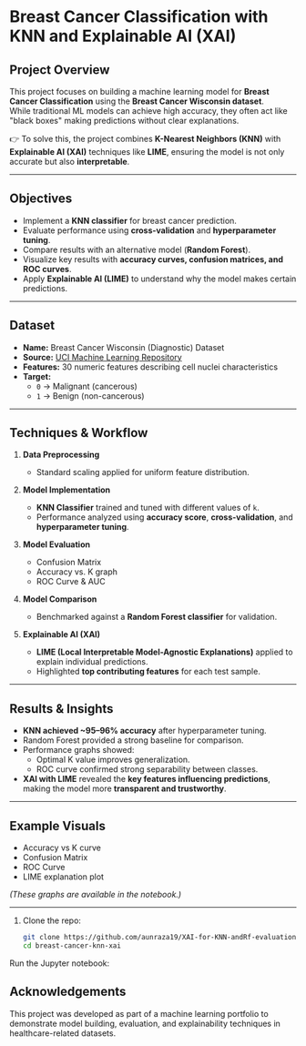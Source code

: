 # Breast Cancer Classification with KNN and Explainable AI (XAI)

## Project Overview
This project focuses on building a machine learning model for **Breast Cancer Classification** using the **Breast Cancer Wisconsin dataset**.  
While traditional ML models can achieve high accuracy, they often act like "black boxes" making predictions without clear explanations.  

👉 To solve this, the project combines **K-Nearest Neighbors (KNN)** with **Explainable AI (XAI)** techniques like **LIME**, ensuring the model is not only accurate but also **interpretable**.

---

## Objectives
- Implement a **KNN classifier** for breast cancer prediction.  
- Evaluate performance using **cross-validation** and **hyperparameter tuning**.  
- Compare results with an alternative model (**Random Forest**).  
- Visualize key results with **accuracy curves, confusion matrices, and ROC curves**.  
- Apply **Explainable AI (LIME)** to understand why the model makes certain predictions.  

---

## Dataset
- **Name:** Breast Cancer Wisconsin (Diagnostic) Dataset  
- **Source:** [UCI Machine Learning Repository](https://archive.ics.uci.edu/ml/datasets/breast+cancer+wisconsin+(diagnostic))  
- **Features:** 30 numeric features describing cell nuclei characteristics  
- **Target:**  
  - `0` → Malignant (cancerous)  
  - `1` → Benign (non-cancerous)  

---

## Techniques & Workflow
1. **Data Preprocessing**
   - Standard scaling applied for uniform feature distribution.  

2. **Model Implementation**
   - **KNN Classifier** trained and tuned with different values of `k`.  
   - Performance analyzed using **accuracy score**, **cross-validation**, and **hyperparameter tuning**.  

3. **Model Evaluation**
   - Confusion Matrix  
   - Accuracy vs. K graph  
   - ROC Curve & AUC  

4. **Model Comparison**
   - Benchmarked against a **Random Forest classifier** for validation.  

5. **Explainable AI (XAI)**
   - **LIME (Local Interpretable Model-Agnostic Explanations)** applied to explain individual predictions.  
   - Highlighted **top contributing features** for each test sample.  

---

## Results & Insights
- **KNN achieved ~95–96% accuracy** after hyperparameter tuning.  
- Random Forest provided a strong baseline for comparison.  
- Performance graphs showed:
  - Optimal K value improves generalization.  
  - ROC curve confirmed strong separability between classes.  
- **XAI with LIME** revealed the **key features influencing predictions**, making the model more **transparent and trustworthy**.  

---

## Example Visuals
- Accuracy vs K curve  
- Confusion Matrix  
- ROC Curve  
- LIME explanation plot  

*(These graphs are available in the notebook.)*  

---

1. Clone the repo:
   ```bash
   git clone https://github.com/aunraza19/XAI-for-KNN-andRf-evaluation.git
   cd breast-cancer-knn-xai
   
Run the Jupyter notebook:

## Acknowledgements

This project was developed as part of a machine learning portfolio to demonstrate model building, evaluation, and explainability techniques in healthcare-related datasets.
